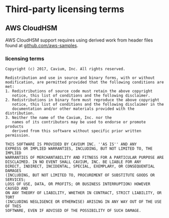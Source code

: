 # Third-party licensing terms

## AWS CloudHSM

AWS CloudHSM support requires using derived work from header files found at [github.com/aws-samples](https://github.com/aws-samples/aws-cloudhsm-pkcs11-examples/blob/9026b84691435e59759ffee1bcf7323605920994/include/pkcs11/v2.40/cloudhsm_pkcs11_vendor_defs.h).

### licensing terms

```
Copyright (c) 2017, Cavium, Inc. All rights reserved.

Redistribution and use in source and binary forms, with or without
modification, are permitted provided that the following conditions are met:
1. Redistributions of source code must retain the above copyright
   notice, this list of conditions and the following disclaimer.
2. Redistributions in binary form must reproduce the above copyright
   notice, this list of conditions and the following disclaimer in the
   documentation and/or other materials provided with the distribution.
3. Neither the name of the Cavium, Inc. nor the
   names of its contributors may be used to endorse or promote products
   derived from this software without specific prior written permission.

THIS SOFTWARE IS PROVIDED BY CAVIUM INC. ''AS IS'' AND ANY
EXPRESS OR IMPLIED WARRANTIES, INCLUDING, BUT NOT LIMITED TO, THE IMPLIED
WARRANTIES OF MERCHANTABILITY AND FITNESS FOR A PARTICULAR PURPOSE ARE
DISCLAIMED. IN NO EVENT SHALL CAVIUM, INC. BE LIABLE FOR ANY
DIRECT, INDIRECT, INCIDENTAL, SPECIAL, EXEMPLARY, OR CONSEQUENTIAL DAMAGES
(INCLUDING, BUT NOT LIMITED TO, PROCUREMENT OF SUBSTITUTE GOODS OR SERVICES;
LOSS OF USE, DATA, OR PROFITS; OR BUSINESS INTERRUPTION) HOWEVER CAUSED AND
ON ANY THEORY OF LIABILITY, WHETHER IN CONTRACT, STRICT LIABILITY, OR TORT
(INCLUDING NEGLIGENCE OR OTHERWISE) ARISING IN ANY WAY OUT OF THE USE OF THIS
SOFTWARE, EVEN IF ADVISED OF THE POSSIBILITY OF SUCH DAMAGE.
```
